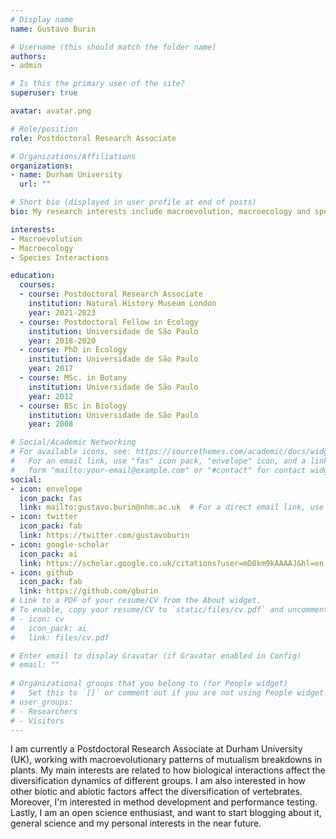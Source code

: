 ```yaml
---
# Display name
name: Gustavo Burin

# Username (this should match the folder name)
authors:
- admin

# Is this the primary user of the site?
superuser: true

avatar: avatar.png

# Role/position
role: Postdoctoral Research Associate

# Organizations/Affiliations
organizations:
- name: Durham University
  url: ""

# Short bio (displayed in user profile at end of posts)
bio: My research interests include macroevolution, macroecology and species interactions.

interests:
- Macroevolution
- Macroecology
- Species Interactions

education:
  courses:
  - course: Postdoctoral Research Associate
    institution: Natural History Museum London
    year: 2021-2023
  - course: Postdoctoral Fellow in Ecology
    institution: Universidade de São Paulo
    year: 2018-2020
  - course: PhD in Ecology
    institution: Universidade de São Paulo
    year: 2017
  - course: MSc. in Botany
    institution: Universidade de São Paulo
    year: 2012
  - course: BSc in Biology
    institution: Universidade de São Paulo
    year: 2008

# Social/Academic Networking
# For available icons, see: https://sourcethemes.com/academic/docs/widgets/#icons
#   For an email link, use "fas" icon pack, "envelope" icon, and a link in the
#   form "mailto:your-email@example.com" or "#contact" for contact widget.
social:
- icon: envelope
  icon_pack: fas
  link: mailto:gustavo.burin@nhm.ac.uk  # For a direct email link, use "mailto:test@example.org".
- icon: twitter
  icon_pack: fab
  link: https://twitter.com/gustavoburin
- icon: google-scholar
  icon_pack: ai
  link: https://scholar.google.co.uk/citations?user=mD0km9kAAAAJ&hl=en
- icon: github
  icon_pack: fab
  link: https://github.com/gburin
# Link to a PDF of your resume/CV from the About widget.
# To enable, copy your resume/CV to `static/files/cv.pdf` and uncomment the lines below.  
# - icon: cv
#   icon_pack: ai
#   link: files/cv.pdf

# Enter email to display Gravatar (if Gravatar enabled in Config)
# email: ""
  
# Organizational groups that you belong to (for People widget)
#   Set this to `[]` or comment out if you are not using People widget.  
# user_groups:
# - Researchers
# - Visitors
---
```


I am currently a Postdoctoral Research Associate at Durham University (UK), working with macroevolutionary patterns of mutualism breakdowns in plants. My main interests are related to how biological interactions affect the diversification dynamics of different groups. I am also interested in how other biotic and abiotic factors affect the diversification of vertebrates. Moreover, I'm interested in method development and performance testing. Lastly, I am an open science enthusiast, and want to start blogging about it, general science and my personal interests in the near future.
